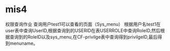 # mis4
权限查询作业
查询用户test1可以查看的页面（Sys_menu）
根据用户名test1在user表中查询UserID,根据查询到的USERID在表USERROLE中查询RoleID,然后根据查询到的RoleID以及sys_menu,在CF-privilge表中查询得到privilgeID,最后得到menuname。
